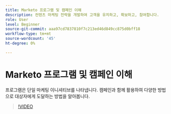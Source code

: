 ```yaml
---
title: Marketo 프로그램 및 캠페인 이해
description: 컨텐츠 마케팅 전략을 개발하여 고객을 유치하고, 확보하고, 참여합니다.
role: User
level: Beginner
source-git-commit: aaa97cd7837810f7c213ed46d849cc875d0bff18
workflow-type: tm+mt
source-wordcount: '45'
ht-degree: 0%

---
```


# Marketo 프로그램 및 캠페인 이해

프로그램은 단일 마케팅 이니셔티브를 나타냅니다. 캠페인과 함께 활용하여 다양한 방법으로 대상자에게 도달하는 방법을 알아봅니다.

>[!VIDEO](https://video.tv.adobe.com/v/3418042/?quality=12&learn=on)
